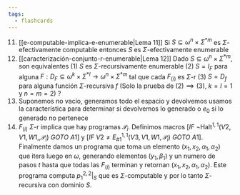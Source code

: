 ```yaml
---
tags:
  - flashcards
---
```

11. [[e-computable-implica-e-enumerable|Lema 11]] Si $S\subseteq\omega^n\times\Sigma^{*m}$ es $\Sigma$-efectivamente computable entonces $S$ es $\Sigma$-efectivamente enumerable
12. [[caracterización-conjunto-r-enumerable|Lema 12]] Dado $S\subseteq\omega^n\times\Sigma^{*m}$, son equivalentes
	 	(1) $S$ es $\Sigma$-recursivamente enumerable
	 	(2) $S=I_F$ para alguna $F:D_F\subseteq\omega^k\times\Sigma^{\ast l}\to\omega^n\times\Sigma^{*m}$ tal que cada $F_{(i)}$ es $\Sigma$-r
	 	(3) $S=D_f$ para alguna función $\Sigma$-recursiva $f$
 	(Solo la prueba de $(2)\implies(3)$, $k=l=1$ y $n=m=2$)
?
11. Suponemos no vacío, generamos todo el espacio y devolvemos usamos la característica para determinar si devolvemos lo generado o $e_0$ si lo generado no pertenece
12. $F_{(i)}$ $\Sigma$-r implica que hay programas $\mathcal{P}_i$. Definimos macros $[IF\ \lnot\operatorname{Halt^{1,1}}(V2,V1,W1,,\mathcal{P}_i)\ GOTO\ A1]$ y $[IF\ V2\neq E_{\#1}^{1,1}(V3,V1,W1,\mathcal{P}_i)\ GOTO\ A1]$. Finalmente damos un programa que toma un elemento $(x_1,x_2,\alpha_1,\alpha_2)$ que itera luego en $\omega$, generando elementos $(y_1,\beta_1)$ y un numero de pasos $t$ hasta que todas las $F_{(i)}$ terminan y retornan $(x_1,x_2,\alpha_1,\alpha_2)$. Este programa computa $p_1^{2,2}|_S$ que es $\Sigma$-computable y por lo tanto $\Sigma$-recursiva con dominio $S$.
<!--SR:!2024-07-21,1,190-->